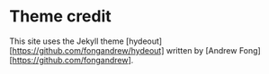 # Theme credit
This site uses the Jekyll theme [hydeout][https://github.com/fongandrew/hydeout] written by [Andrew Fong][https://github.com/fongandrew]. 